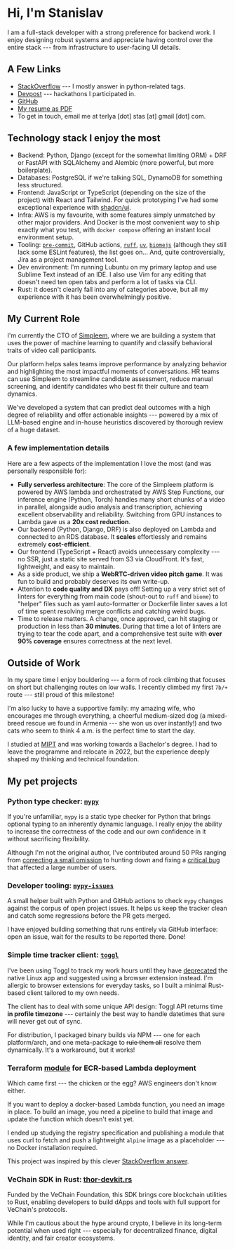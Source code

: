 # Hi, I'm Stanislav

I am a full-stack developer with a strong preference for backend work.
I enjoy designing robust systems and appreciate having control over the entire
stack --- from infrastructure to user-facing UI details.

## A Few Links

* [StackOverflow](https://stackoverflow.com/users/14401160/sterliakov) ---
  I mostly answer in python-related tags.
* [Devpost](https://devpost.com/sterliakov) --- hackathons I participated in.
* [GitHub](https://github.com/sterliakov)
* [My resume as PDF](https://sterliakov.github.io/CV.pdf)
* To get in touch, email me at terlya \[dot] stas \[at] gmail \[dot] com.

## Technology stack I enjoy the most

* Backend: Python, Django (except for the somewhat limiting ORM) + DRF or
  FastAPI with SQLAlchemy and Alembic (more powerful, but more boilerplate).
* Databases: PostgreSQL if we're talking SQL, DynamoDB for something less
  structured.
* Frontend: JavaScript or TypeScript (depending on the size of the project)
  with React and Tailwind.
  For quick prototyping I've had some exceptional experience with
  [shadcn/ui](https://ui.shadcn.com/).
* Infra: AWS is my favourite, with some features simply unmatched by other
  major providers. And Docker is the most convenient way to ship exactly
  what you test, with `docker compose` offering an instant local environment
  setup.
* Tooling: [`pre-commit`](https://https://pre-commit.com/), GitHub actions,
  [`ruff`](https://docs.astral.sh/ruff/), [`uv`](https://docs.astral.sh/uv/),
  [`biomejs`](https://biomejs.dev/) (although they still lack some ESLint features),
  the list goes on... And, quite controversially, Jira as a project
  management tool.
* Dev environment: I'm running Lubuntu on my primary laptop and use Sublime
  Text instead of an IDE. I also use Vim for any editing that doesn't need ten
  open tabs and perform a lot of tasks via CLI.
* Rust: it doesn't clearly fall into any of categories above, but all my
  experience with it has been overwhelmingly positive.

## My Current Role

I'm currently the CTO of [Simpleem](https://simpleem.com/),
where we are building a system that uses the power of machine learning to
quantify and classify behavioral traits of video call participants.

Our platform helps sales teams improve performance by analyzing behavior and
highlighting the most impactful moments of conversations. HR teams can use
Simpleem to streamline candidate assessment, reduce manual screening,
and identify candidates who best fit their culture and team dynamics.

We've developed a system that can predict deal outcomes with a high degree
of reliability and offer actionable insights --- powered by a mix of
LLM-based engine and in-house heuristics discovered by thorough review of
a huge dataset.

### A few implementation details

Here are a few aspects of the implementation I love the most (and was personally
responsible for):

* **Fully serverless architecture**: The core of the Simpleem platform is
  powered by AWS lambda and orchestrated by AWS Step Functions, our inference
  engine (Python, Torch) handles many short chunks of a video in parallel,
  alongside audio analysis and transcription, achieving excellent observability
  and reliability. Switching from GPU instances to Lambda gave us a
  **20x cost reduction**.
* Our backend (Python, Django, DRF) is also deployed
  on Lambda and connected to an RDS database.
  It **scales** effortlessly and remains extremely **cost-efficient**.
* Our frontend (TypeScript + React) avoids unnecessary complexity --- no SSR,
  just a static site served from S3 via CloudFront. It's fast, lightweight, and
  easy to maintain.
* As a side product, we ship a **WebRTC-driven video pitch game**.
  It was fun to build and probably deserves its own write-up.
* Attention to **code quality and DX** pays off! Setting up a very strict set of
  linters for everything from main code (shout-out to `ruff` and `biome`) to
  "helper" files such as yaml auto-formatter or Dockerfile linter saves a lot
  of time spent resolving merge conflicts and catching weird bugs.
* Time to release matters. A change, once approved, can hit
  staging or production in less than **30 minutes**. During
  that time a lot of linters are trying to tear the code apart, and a
  comprehensive test suite with **over 90% coverage** ensures correctness at
  the next level.

## Outside of Work

In my spare time I enjoy bouldering --- a form of rock climbing that focuses on
short but challenging routes on low walls. I recently climbed my first `7b/+`
route --- still proud of this milestone!

I'm also lucky to have a supportive family: my amazing wife, who encourages me
through everything, a cheerful medium-sized dog (a mixed-breed rescue we found
in Armenia --- she won us over instantly!) and two cats who seem to think
4 a.m. is the perfect time to start the day.

I studied at [MIPT](https://old.mipt.ru/english/) and was working towards a
Bachelor's degree. I had to leave the programme and relocate in 2022, but the
experience deeply shaped my thinking and technical foundation.

## My pet projects

### Python type checker: [`mypy`](https://github.com/python/mypy)

If you're unfamiliar, `mypy` is a static type checker for Python that brings
optional typing to an inherently dynamic language. I really enjoy the ability
to increase the correctness of the code and our own confidence in it without
sacrificing flexibility.

Although I'm not the original author, I've contributed around 50 PRs ranging from
[correcting a small omission](https://github.com/python/mypy/pull/18620)
to hunting down and fixing a [critical bug](https://github.com/python/mypy/pull/18906)
that affected a large number of users.

### Developer tooling: [`mypy-issues`](https://github.com/sterliakov/mypy-issues)

A small helper built with Python and GitHub actions to check `mypy`
changes against the corpus of open project issues. It helps us keep the tracker
clean and catch some regressions before the PR gets merged.

I have enjoyed building something that runs entirely via GitHub interface:
open an issue, wait for the results to be reported there. Done!

### Simple time tracker client: [`toggl`](https://github.com/sterliakov/toggl)

I've been using Toggl to track my work hours until they have [deprecated](https://github.com/toggl-open-source/toggldesktop)
the native Linux app and suggested using a browser extension instead. I'm
allergic to browser extensions for everyday tasks, so I built a
minimal Rust-based client tailored to my own needs.

The client has to deal with some unique API design: Toggl API returns time
**in profile timezone** --- certainly the best way to handle datetimes
that sure will never get out of sync.

For distribution, I packaged binary builds via NPM --- one for each
platform/arch, and one meta-package to <s>rule them all</s>
resolve them dynamically. It's a workaround, but it works!

### Terraform [module](https://github.com/sterliakov/terraform-aws-ecr-image) for ECR-based Lambda deployment

Which came first --- the chicken or the egg? AWS engineers don't know either.

If you want to deploy a docker-based Lambda function, you need an image in
place. To build an image, you need a pipeline to build that image and update
the function which doesn't exist yet.

I ended up studying the registry specification and publishing a module that
uses curl to fetch and push a lightweight `alpine` image as a placeholder ---
no Docker installation required.

This project was inspired by this clever [StackOverflow answer](https://stackoverflow.com/a/78501527/14401160).

### VeChain SDK in Rust: [thor-devkit.rs](https://github.com/sterliakov/thor-devkit.rs)

Funded by the VeChain Foundation, this SDK brings core blockchain utilities to
Rust, enabling developers to build dApps and tools with full support for
VeChain's protocols.

While I'm cautious about the hype around crypto, I believe in its long-term
potential when used right --- especially for decentralized finance, digital
identity, and fair creator ecosystems.
